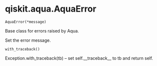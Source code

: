 # qiskit.aqua.AquaError

<span id="undefined" />

`AquaError(*message)`

Base class for errors raised by Aqua.

Set the error message.

<span id="undefined" />

`with_traceback()`

Exception.with\_traceback(tb) – set self.\_\_traceback\_\_ to tb and return self.
